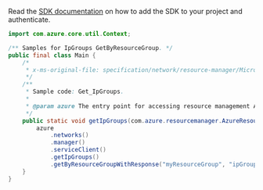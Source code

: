 Read the [SDK documentation](https://github.com/Azure/azure-sdk-for-java/blob/azure-resourcemanager_2.10.0/sdk/resourcemanager/azure-resourcemanager/README.md) on how to add the SDK to your project and authenticate.

```java
import com.azure.core.util.Context;

/** Samples for IpGroups GetByResourceGroup. */
public final class Main {
    /*
     * x-ms-original-file: specification/network/resource-manager/Microsoft.Network/stable/2021-05-01/examples/IpGroupsGet.json
     */
    /**
     * Sample code: Get_IpGroups.
     *
     * @param azure The entry point for accessing resource management APIs in Azure.
     */
    public static void getIpGroups(com.azure.resourcemanager.AzureResourceManager azure) {
        azure
            .networks()
            .manager()
            .serviceClient()
            .getIpGroups()
            .getByResourceGroupWithResponse("myResourceGroup", "ipGroups1", null, Context.NONE);
    }
}
```
